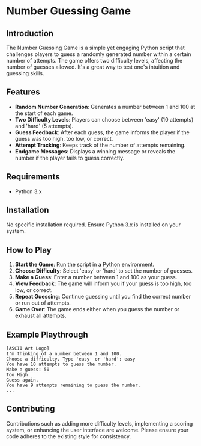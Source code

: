 # Number Guessing Game

## Introduction
The Number Guessing Game is a simple yet engaging Python script that challenges players to guess a randomly generated number within a certain number of attempts. The game offers two difficulty levels, affecting the number of guesses allowed. It's a great way to test one's intuition and guessing skills.

## Features
- **Random Number Generation**: Generates a number between 1 and 100 at the start of each game.
- **Two Difficulty Levels**: Players can choose between 'easy' (10 attempts) and 'hard' (5 attempts).
- **Guess Feedback**: After each guess, the game informs the player if the guess was too high, too low, or correct.
- **Attempt Tracking**: Keeps track of the number of attempts remaining.
- **Endgame Messages**: Displays a winning message or reveals the number if the player fails to guess correctly.

## Requirements
- Python 3.x

## Installation
No specific installation required. Ensure Python 3.x is installed on your system.

## How to Play
1. **Start the Game**: Run the script in a Python environment.
2. **Choose Difficulty**: Select 'easy' or 'hard' to set the number of guesses.
3. **Make a Guess**: Enter a number between 1 and 100 as your guess.
4. **View Feedback**: The game will inform you if your guess is too high, too low, or correct.
5. **Repeat Guessing**: Continue guessing until you find the correct number or run out of attempts.
6. **Game Over**: The game ends either when you guess the number or exhaust all attempts.

## Example Playthrough
```
[ASCII Art Logo]
I'm thinking of a number between 1 and 100.
Choose a difficulty. Type 'easy' or 'hard': easy
You have 10 attempts to guess the number.
Make a guess: 50
Too High.
Guess again.
You have 9 attempts remaining to guess the number.
...
```

## Contributing
Contributions such as adding more difficulty levels, implementing a scoring system, or enhancing the user interface are welcome. Please ensure your code adheres to the existing style for consistency.
